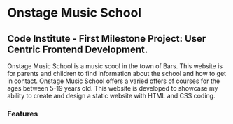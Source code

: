 # Onstage Music School
## Code Institute - First Milestone Project: User Centric Frontend Development.

Onstage Music School is a music scool in the town of Bars. This website is for parents and children to find information about the school and how to get in contact.
Onstage Music School offers a varied offers of courses for the ages between 5-19 years old.
This website is developed to showcase my ability to create and design a static website with HTML and CSS coding.
### Features

